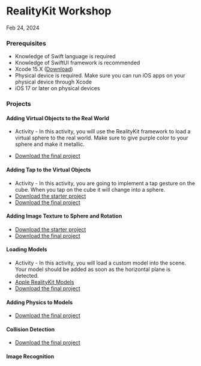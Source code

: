 # RealityKit Workshop 
Feb 24, 2024 

### Prerequisites 
- Knowledge of Swift language is required
- Knowledge of SwiftUI framework is recommended 
- Xcode 15.X ([Download](https://developer.apple.com/xcode/))
- Physical device is required. Make sure you can run iOS apps on your physical device through Xcode 
- iOS 17 or later on physical devices 

### Projects 

#### Adding Virtual Objects to the Real World 

- Activity - In this activity, you will use the RealityKit framework to load a virtual sphere to the real world. Make sure to give purple color to your sphere and make it metallic. 

- [Download the final project](/projects/AddingVirtualObjects.zip) 

#### Adding Tap to the Virtual Objects

- Activity - In this activity, you are going to implement a tap gesture on the cube. When you tap on the cube it will change into a sphere. 
- [Download the starter project](/projects/AddingVirtualObjects.zip) 
- [Download the final project](/projects/adding-tap-gesture-on-virtual-objects.zip)

#### Adding Image Texture to Sphere and Rotation

- [Download the starter project](/projects/adding-tap-gesture-on-virtual-objects.zip)
- [Download the final  project](/projects/sphere-and-rotation.zip)

#### Loading Models

- Activity - In this activity, you will load a custom model into the scene. Your model should be added as soon as the horizontal plane is detected. 
- [Apple RealityKit Models](https://developer.apple.com/augmented-reality/quick-look/)
- [Download the final project](/projects/adding-models-to-scene.zip)

#### Adding Physics to Models 

- [Download the final project](/projects/adding-physics-to-scene.zip)

#### Collision Detection 

- [Download the final project](/projects/collision-begin-and-end-events.zip)

#### Image Recognition 




<!-- 
#### Refactoring Entities 

- [Download the start project](/projects/sphere-and-rotation.zip)

#### Adding Rotation, Drag and Resizing Gestures to Virtual Objecs 

- [Download the starter project](/projects//adding-tap-gesture-on-virtual-objects.zip)
- [Download the final project]() 
--> 
